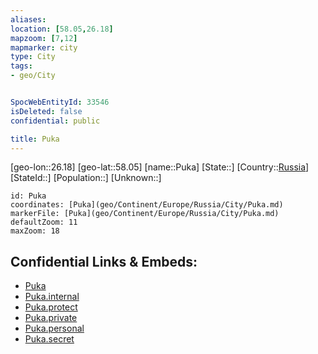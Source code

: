```yaml
---
aliases: 
location: [58.05,26.18]
mapzoom: [7,12] 
mapmarker: city 
type: City
tags:
- geo/City


SpocWebEntityId: 33546
isDeleted: false
confidential: public

title: Puka
---
```

[geo-lon::26.18]
[geo-lat::58.05]
[name::Puka]
[State::]
[Country::[Russia](geo/Continent/Europe/Russia.md)]
[StateId::]
[Population::]
[Unknown::]


```leaflet
id: Puka
coordinates: [Puka](geo/Continent/Europe/Russia/City/Puka.md)
markerFile: [Puka](geo/Continent/Europe/Russia/City/Puka.md)
defaultZoom: 11 
maxZoom: 18
```


## Confidential Links & Embeds: 
- [Puka](../../../../../../_public/geo/Continent/Europe/Russia/City/Puka.md) 
- [Puka.internal](../../../../../../_internal/geo/Continent/Europe/Russia/City/Puka.internal.md) 
- [Puka.protect](../../../../../../_protect/geo/Continent/Europe/Russia/City/Puka.protect.md) 
- [Puka.private](../../../../../../_private/geo/Continent/Europe/Russia/City/Puka.private.md) 
- [Puka.personal](../../../../../../_personal/geo/Continent/Europe/Russia/City/Puka.personal.md) 
- [Puka.secret](../../../../../../_secret/geo/Continent/Europe/Russia/City/Puka.secret.md) 
